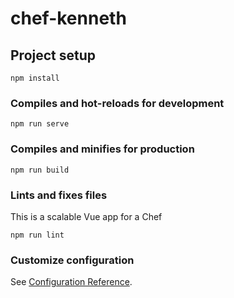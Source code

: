 # chef-kenneth

## Project setup
```
npm install
```

### Compiles and hot-reloads for development
```
npm run serve
```

### Compiles and minifies for production
```
npm run build
```

### Lints and fixes files
This is a scalable Vue app for a Chef
```
npm run lint
```

### Customize configuration
See [Configuration Reference](https://cli.vuejs.org/config/).
